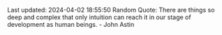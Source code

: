 Last updated: 2024-04-02 18:55:50
Random Quote: There are things so deep and complex that only intuition can reach it in our stage of development as human beings. - John Astin